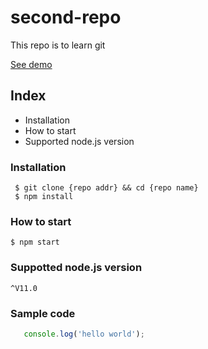 # second-repo

This repo is to learn git

[See demo](https://www.google.com)

## Index

- Installation
- How to start
- Supported node.js version

### Installation

```shell
 $ git clone {repo addr} && cd {repo name}
 $ npm install

```

### How to start

`$ npm start`

### Suppotted node.js version

`^V11.0`

### Sample code

```javascript
   console.log('hello world');
```


